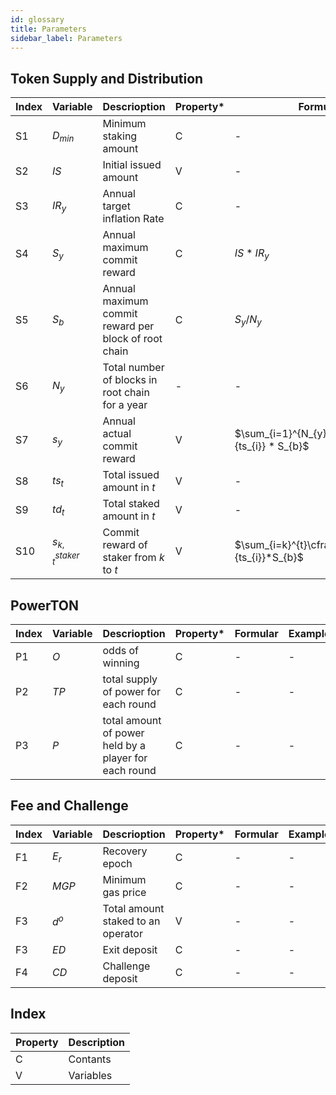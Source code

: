 ```yaml
---
id: glossary
title: Parameters
sidebar_label: Parameters
---
```



## Token Supply and Distribution

|Index|Variable|Descrioption|Property*|Formular|Example|
|-----|------|---|---|-----------|-----|
|S1|$D_{min}$  |Minimum staking amount                     |C|-|-|
|S2|$IS$       |Initial issued amount                     |V|-|-|
|S3|$IR_{y}$   |Annual target inflation Rate               |C|-|0.19|
|S4|$S_{y}$    |Annual maximum commit reward        |C|$IS * IR_{y}$|-|
|S5|$S_{b}$    |Annual maximum commit reward per block of root chain |C|$S_{y}/N_{y}$|-|
|S6|$N_{y}$    |Total number of blocks in root chain for a year  |-|-|-|
|S7|$s_{y}$    |Annual actual commit reward |V|$\sum_{i=1}^{N_{y}}\cfrac{td_{i}}{ts_{i}} * S_{b}$|-|
|S8|$ts_{t}$   |Total issued amount in $t$          |V|-|-|
|S9|$td_{t}$   |Total staked amount in $t$         |V|-|-|
|S10|$s_{k,t}^{staker}$ |Commit reward of staker from $k$ to $t$  |V|$\sum_{i=k}^{t}\cfrac{d_{i}^{staker}}{ts_{i}}*S_{b}$|-|

## PowerTON
|Index|Variable|Descrioption|Property*|Formular|Example|
|-----|------|---|---|-----------|-----|
|P1|$O$  |odds of winning                   |C|-|-|
|P2|$TP$ |total supply of power for each round                    |C|-|-|
|P3|$P$  |total amount of power held by a player for each round             |C|-|-|


## Fee and Challenge
|Index|Variable|Descrioption|Property*|Formular|Example|
|-----|-------|---|---|---|-----|
|F1|$E_{r}$   |Recovery epoch                |C|-|-|
|F2|$MGP$     |Minimum gas price                   |C|-|-|
|F3|$d^{o}$   |Total amount staked to an operator|V|-|-|
|F3|$ED$      |Exit deposit                          |C|-|-|
|F4|$CD$      |Challenge deposit                        |C|-|-|


## Index
|Property|Description|
|---|----|
|C|Contants |
|V|Variables|

